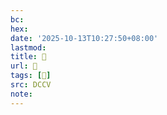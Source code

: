 ```yaml
---
bc:
hex:
date: '2025-10-13T10:27:50+08:00'
lastmod:
title: 􄟀
url: 􄟀
tags: [𤮩]
src: DCCV
note:
---
```

